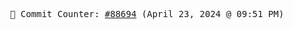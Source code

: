 <p align="center">
    <samp>
        📮 Commit Counter: <a href="https://github.com/Javascript-void0/Javascript-void0/commits/main">#88694</a> (April 23, 2024 @ 09:51 PM)
    </samp>
</p>